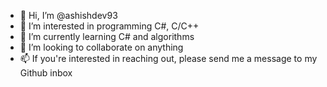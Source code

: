 - 👋 Hi, I’m @ashishdev93
- 👀 I’m interested in programming C#, C/C++
- 🌱 I’m currently learning C# and algorithms
- 💞️ I’m looking to collaborate on anything 
- 📫 If you're interested in reaching out, please send me a message to my Github inbox

<!---
ashishdev93/ashishdev93 is a ✨ special ✨ repository because its `README.md` (this file) appears on your GitHub profile.
You can click the Preview link to take a look at your changes.
--->
